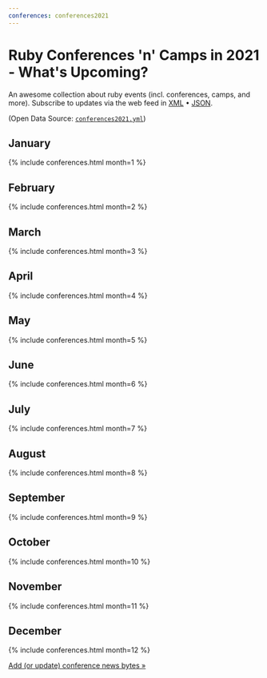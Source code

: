 ```yaml
---
conferences: conferences2021
---
```



# Ruby Conferences 'n' Camps in 2021 - What's Upcoming?

<!--
   todo: move to front matter config - why? why not?
   lets you configure in config.yml with defaults/presets!!!!
  -->

An awesome collection about ruby events (incl. conferences, camps, and more).
Subscribe to updates via the web feed
in [XML](feed.xml) • [JSON](feed.json).


(Open Data Source: [`conferences2021.yml`](https://github.com/planetruby/conferences/blob/master/_data/conferences2021.yml))


## January

{% include conferences.html month=1 %}

## February

{% include conferences.html month=2 %}

## March

{% include conferences.html month=3 %}

## April

{% include conferences.html month=4 %}

## May

{% include conferences.html month=5 %}

## June

{% include conferences.html month=6 %}

## July

{% include conferences.html month=7 %}

## August

{% include conferences.html month=8 %}

## September

{% include conferences.html month=9 %}

## October

{% include conferences.html month=10 %}

## November

{% include conferences.html month=11 %}

## December

{% include conferences.html month=12 %}


[Add (or update) conference news bytes »](https://github.com/planetruby/conferences/blob/master/_data/conferences2021.yml)
